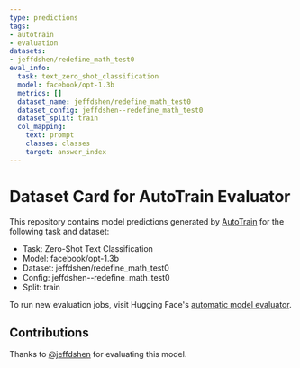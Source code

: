 ```yaml
---
type: predictions
tags:
- autotrain
- evaluation
datasets:
- jeffdshen/redefine_math_test0
eval_info:
  task: text_zero_shot_classification
  model: facebook/opt-1.3b
  metrics: []
  dataset_name: jeffdshen/redefine_math_test0
  dataset_config: jeffdshen--redefine_math_test0
  dataset_split: train
  col_mapping:
    text: prompt
    classes: classes
    target: answer_index
---
```

# Dataset Card for AutoTrain Evaluator

This repository contains model predictions generated by [AutoTrain](https://huggingface.co/autotrain) for the following task and dataset:

* Task: Zero-Shot Text Classification
* Model: facebook/opt-1.3b
* Dataset: jeffdshen/redefine_math_test0
* Config: jeffdshen--redefine_math_test0
* Split: train

To run new evaluation jobs, visit Hugging Face's [automatic model evaluator](https://huggingface.co/spaces/autoevaluate/model-evaluator).

## Contributions

Thanks to [@jeffdshen](https://huggingface.co/jeffdshen) for evaluating this model.